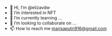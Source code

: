 - 👋 Hi, I’m @elizavdw
- 👀 I’m interested in NFT
- 🌱 I’m currently learning ...
- 💞️ I’m looking to collaborate on ...
- 📫 How to reach me marisaputri916@gmail.com
